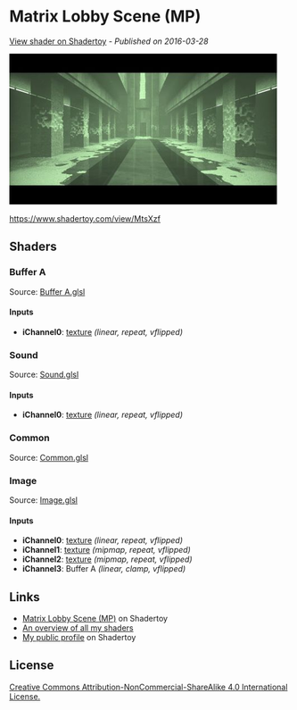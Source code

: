 ﻿# Matrix Lobby Scene (MP)
[View shader on Shadertoy](https://www.shadertoy.com/view/MstSD8) - _Published on 2016-03-28_ 

![thumbnail](./thumbnail.jpg)


https://www.shadertoy.com/view/MtsXzf


## Shaders

### Buffer A

Source: [Buffer A.glsl](./Buffer&#32;A.glsl)

#### Inputs

 * **iChannel0**: [texture](https://shadertoy.com/media/a/f735bee5b64ef98879dc618b016ecf7939a5756040c2cde21ccb15e69a6e1cfb.png) _(linear, repeat, vflipped)_

### Sound

Source: [Sound.glsl](./Sound.glsl)

#### Inputs

 * **iChannel0**: [texture](https://shadertoy.com/media/a/f735bee5b64ef98879dc618b016ecf7939a5756040c2cde21ccb15e69a6e1cfb.png) _(linear, repeat, vflipped)_

### Common

Source: [Common.glsl](./Common.glsl)

### Image

Source: [Image.glsl](./Image.glsl)

#### Inputs

 * **iChannel0**: [texture](https://shadertoy.com/media/a/f735bee5b64ef98879dc618b016ecf7939a5756040c2cde21ccb15e69a6e1cfb.png) _(linear, repeat, vflipped)_
 * **iChannel1**: [texture](https://shadertoy.com/media/a/fb918796edc3d2221218db0811e240e72e340350008338b0c07a52bd353666a6.jpg) _(mipmap, repeat, vflipped)_
 * **iChannel2**: [texture](https://shadertoy.com/media/a/92d7758c402f0927011ca8d0a7e40251439fba3a1dac26f5b8b62026323501aa.jpg) _(mipmap, repeat, vflipped)_
 * **iChannel3**: Buffer A _(linear, clamp, vflipped)_

## Links
* [Matrix Lobby Scene (MP)](https://www.shadertoy.com/view/MstSD8) on Shadertoy
* [An overview of all my shaders](https://reindernijhoff.net/shadertoy/)
* [My public profile](https://www.shadertoy.com/user/reinder) on Shadertoy

## License

[Creative Commons Attribution-NonCommercial-ShareAlike 4.0 International License.](https://creativecommons.org/licenses/by-nc-sa/4.0/)

